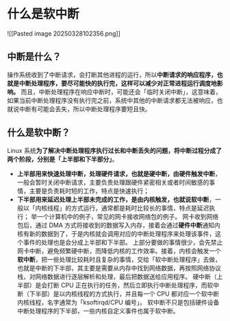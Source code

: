 # 什么是软中断
![[Pasted image 20250328102356.png]]
## 中断是什么？
操作系统收到了中断请求，会打断其他进程的运行，所以**中断请求的响应程序，也就是中断处理程序，要尽可能快的执行完，这样可以减少对正常进程运行调度地影响。**
而且，中断处理程序在响应中断时，可能还会「临时关闭中断」，这意味着，如果当前中断处理程序没有执行完之前，系统中其他的中断请求都无法被响应，也就说中断有可能会丢失，所以中断处理程序要短且快。
## 什么是软中断？
Linux 系统**为了解决中断处理程序执行过长和中断丢失的问题，将中断过程分成了两个阶段，分别是「上半部和下半部分」**。
- **上半部用来快速处理中断，处理硬件请求，也就是硬中断，由硬件触发中断**，一般会暂时关闭中断请求，主要负责处理跟硬件紧密相关或者时间敏感的事情，主要是负责耗时短的工作，特点是快速执行；
- **下半部用来延迟处理上半部未完成的工作，是由内核触发，也就说软中断**，一般以「内核线程」的方式运行，通常都是耗时比较长的事情，特点是延迟执行；
举一个计算机中的例子，常见的网卡接收网络包的例子。
网卡收到网络包后，通过 DMA 方式将接收到的数据写入内存，接着会通过**硬件中断**通知内核有新的数据到了，于是内核就会调用对应的中断处理程序来处理该事件，这个事件的处理也是会分成上半部和下半部。
上部分要做的事情很少，会先禁止网卡中断，避免频繁硬中断，而降低内核的工作效率。接着，内核会触发一个**软中断**，把一些处理比较耗时且复杂的事情，交给「软中断处理程序」去做，也就是中断的下半部，其主要是需要从内存中找到网络数据，再按照网络协议栈，对网络数据进行逐层解析和处理，最后把数据送给应用程序。
硬中断（上半部）是会打断 CPU 正在执行的任务，然后立即执行中断处理程序，而软中断（下半部）是以内核线程的方式执行，并且每一个 CPU 都对应一个软中断内核线程，名字通常为「ksoftirqd/CPU 编号」。
软中断不只是包括硬件设备中断处理程序的下半部，一些内核自定义事件也属于软中断。
